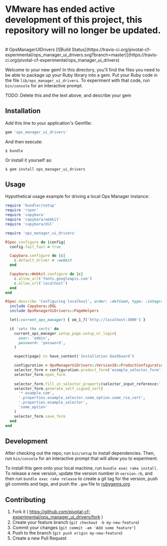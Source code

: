 <h1> VMware has ended active development of this project, this repository will no longer be updated.</h1><br># OpsManagerUIDrivers [![Build Status](https://travis-ci.org/pivotal-cf-experimental/ops_manager_ui_drivers.svg?branch=master)](https://travis-ci.org/pivotal-cf-experimental/ops_manager_ui_drivers)

Welcome to your new gem! In this directory, you'll find the files you need to be able to package up your Ruby library into a gem. Put your Ruby code in the file `lib/ops_manager_ui_drivers`. To experiment with that code, run `bin/console` for an interactive prompt.

TODO: Delete this and the text above, and describe your gem

## Installation

Add this line to your application's Gemfile:

```ruby
gem 'ops_manager_ui_drivers'
```

And then execute:

    $ bundle

Or install it yourself as:

    $ gem install ops_manager_ui_drivers

## Usage

Hypothetical usage example for driving a local Ops Manager instance:

```ruby
require 'bundler/setup'
require 'rspec'
require 'capybara'
require 'capybara/webkit'
require 'capybara/dsl'

require 'ops_manager_ui_drivers'

RSpec.configure do |config|
  config.fail_fast = true

  Capybara.configure do |c|
    c.default_driver = :webkit
  end

  Capybara::Webkit.configure do |c|
    c.allow_url('fonts.googleapis.com')
    c.allow_url('localhost')
  end
end

RSpec.describe 'Configuring localhost', order: :defined, type: :integration do
  include Capybara::DSL
  include OpsManagerUiDrivers::PageHelpers

  let(:current_ops_manager) { om_1_7('http://localhost:3000') }

  it 'sets the certs' do
    current_ops_manager.setup_page.setup_or_login(
      user: 'admin',
      password: 'password',
    )

    expect(page).to have_content('Installation Dashboard')

    configuration = OpsManagerUiDrivers::Version18::ProductConfiguration.new(browser: self, product_name: 'example-product')
    selector_form = configuration.product_form('example_selector_form')
    selector_form.open_form
    
    selector_form.fill_in_selector_property(selector_input_reference:'.properties.example_selector', selector_name:'example_selector', selector_value: 'Some Option', sub_field_answers: [])
    selector_form.generate_self_signed_cert(
      '*.example.com',
      '.properties.example_selector.some_option.some_rsa_cert',
      '.properties.example_selector',
      'some_option'
    )
    selector_form.save_form
  end
end
```

## Development

After checking out the repo, run `bin/setup` to install dependencies. Then, run `bin/console` for an interactive prompt that will allow you to experiment.

To install this gem onto your local machine, run `bundle exec rake install`. To release a new version, update the version number in `version.rb`, and then run `bundle exec rake release` to create a git tag for the version, push git commits and tags, and push the `.gem` file to [rubygems.org](https://rubygems.org).

## Contributing

1. Fork it ( https://github.com/pivotal-cf-experimental/ops_manager_ui_drivers/fork )
2. Create your feature branch (`git checkout -b my-new-feature`)
3. Commit your changes (`git commit -am 'Add some feature'`)
4. Push to the branch (`git push origin my-new-feature`)
5. Create a new Pull Request
